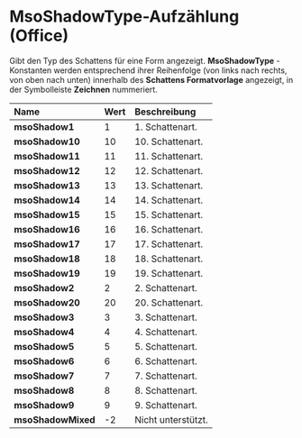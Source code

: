 
# MsoShadowType-Aufzählung (Office)

Gibt den Typ des Schattens für eine Form angezeigt.  **MsoShadowType** -Konstanten werden entsprechend ihrer Reihenfolge (von links nach rechts, von oben nach unten) innerhalb des **Schattens Formatvorlage** angezeigt, in der Symbolleiste **Zeichnen** nummeriert.



|**Name**|**Wert**|**Beschreibung**|
|:-----|:-----|:-----|
|**msoShadow1**|1|1. Schattenart.|
|**msoShadow10**|10|10. Schattenart.|
|**msoShadow11**|11|11. Schattenart.|
|**msoShadow12**|12|12. Schattenart.|
|**msoShadow13**|13|13. Schattenart.|
|**msoShadow14**|14|14. Schattenart.|
|**msoShadow15**|15|15. Schattenart.|
|**msoShadow16**|16|16. Schattenart.|
|**msoShadow17**|17|17. Schattenart.|
|**msoShadow18**|18|18. Schattenart.|
|**msoShadow19**|19|19. Schattenart.|
|**msoShadow2**|2|2. Schattenart.|
|**msoShadow20**|20|20. Schattenart.|
|**msoShadow3**|3|3. Schattenart.|
|**msoShadow4**|4|4. Schattenart.|
|**msoShadow5**|5|5. Schattenart.|
|**msoShadow6**|6|6. Schattenart.|
|**msoShadow7**|7|7. Schattenart.|
|**msoShadow8**|8|8. Schattenart.|
|**msoShadow9**|9|9. Schattenart.|
|**msoShadowMixed**|-2|Nicht unterstützt.|
